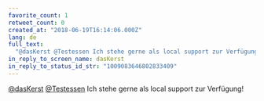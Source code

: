 ```yaml
---
favorite_count: 1
retweet_count: 0
created_at: "2018-06-19T16:14:06.000Z"
lang: de
full_text:
  "@dasKerst @Testessen Ich stehe gerne als local support zur Verfügung!"
in_reply_to_screen_name: dasKerst
in_reply_to_status_id_str: "1009083646802833409"
---
```


[@dasKerst](https://twitter.com/dasKerst)
[@Testessen](https://twitter.com/Testessen) Ich stehe gerne als local support
zur Verfügung!
